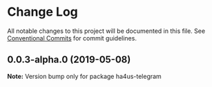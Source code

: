 # Change Log

All notable changes to this project will be documented in this file.
See [Conventional Commits](https://conventionalcommits.org) for commit guidelines.

## 0.0.3-alpha.0 (2019-05-08)

**Note:** Version bump only for package ha4us-telegram
